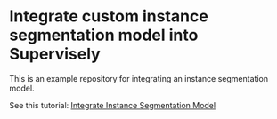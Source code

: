 # Integrate custom instance segmentation model into Supervisely

This is an example repository for integrating an instance segmentation model.

See this tutorial: [Integrate Instance Segmentation Model](https://developer.supervisely.com/app-development/neural-network-integration/inference/instance-segmentation)
